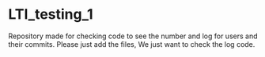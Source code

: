 # LTI_testing_1
Repository made for checking code to see the number and log for users and their commits.
Please just add the files, We just want to check the log code.
